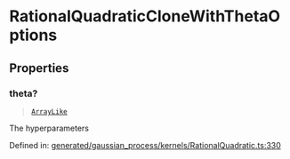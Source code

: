 # RationalQuadraticCloneWithThetaOptions

## Properties

### theta?

> [`ArrayLike`](../types/ArrayLike.md)

The hyperparameters

Defined in:  [generated/gaussian\_process/kernels/RationalQuadratic.ts:330](https://github.com/transitive-bullshit/scikit-learn-ts/blob/92ab806/packages/sklearn/src/generated/gaussian_process/kernels/RationalQuadratic.ts#L330)
